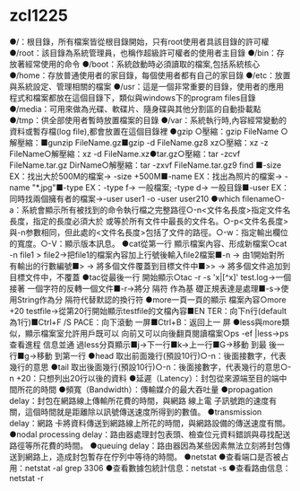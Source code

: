 # zcl1225
●/：根目錄，所有檔案皆從根目錄開始，只有root使用者具該目錄的許可權
●/root：該目錄為系統管理員，也稱作超級許可權者的使用者主目錄
●/bin：存放著經常使用的命令
●/boot：系統啟動時必須讀取的檔案,包括系統核心
●/home：存放普通使用者的家目錄，每個使用者都有自己的家目錄
●/etc：放置與系統設定、管理相關的檔案
●/usr：這是一個非常重要的目錄，使用者的應用程式和檔案都放在這個目錄下，類似與windows下的program files目錄
●/media：可用來做為光碟、軟碟片、隨身碟與其他分割區的自動掛載點
●/tmp：供全部使用者暫時放置檔案的目錄
●/var：系統執行時,內容經常變動的資料或暫存檔(log file),都會放置在這個目錄裡
●gzip
○壓縮：gzip FileName
○解壓縮：■gunzip FileName.gz■gzip -d FileName.gz8
xz○壓縮：xz -z FileName○解壓縮：xz -d FileName.xz●tar.gz○壓縮：tar -zcvf FileName.tar.gz DirName○解壓縮：tar -zxvf FileName.tar.gz9
find ■-size EX：找出大於500M的檔案→ -size +500M■-name EX：找出為照片的檔案→ -name "*.jpg"■-type EX：-type f→ 一般檔案;  -type d→ 一般目錄■-user EX：同時找兩個擁有者的檔案→-user user1 -o -user user210
●which filename○-a：系統會顯示所有被找到的命令執行檔之完整路徑○-n<文件名長度>指定文件名長度，指定的長度必須大於 或等於所有文件中最長的文件名。○-p<文件名長度>與-n参數相同，但此處的<文件名長度>包括了文件的路徑。○-w：指定輸出欄位 的寬度。○-V：顯示版本訊息。
●cat從第一行 顯示檔案內容、形成新檔案○cat -n file1 > file2→把file1的檔案內容加上行號後輸入file2檔案■-n  → 由1開始對所有輸出的行數編號■>    → 將多個文件覆蓋到目標文件中■>>  → 將多個文件追加到目標文件中，不覆蓋
●tac從最後一行 開始顯示○tac -r -s 'x\|[^x]' test.log→一個 接著  一個字符的反轉一個文件■-r→將分 隔符  作為基  礎正規表達是處理■-s→使用String作為分 隔符代替默認的換行符
●more一頁一頁的顯示  檔案內容○more +20 testfile→從第20行開始顯示testfile的文檔內容■EN TER：向下n行(default為1行)■Ctrl+F   /S PACE：向下滾動  一屏■Ctrl+B：返回上一 屏
●less與more類似，顯示檔案室允許用戶既可以 向前又可以向後翻頁閱讀檔案○ps -ef    |less→ps查看進程 信息並通 過less分頁顯示■j→下一行■k→上一行■G→移動  到最 後一行■g→移動  到第一行
●head 取出前面幾行(預設10行)○-n：後面接數字，代表幾行的意思
●tail 取出後面幾行(預設10行)○-n：後面接數字，代表幾行的意思○-n +20：只想列出20行以後的資料
●延遲（Latency）：封包從來源端至目的端中間所花的時間
●頻寬（Bandwidth）：傳輸媒介的最大吞吐量
●propagation delay：封包在網路線上傳輸所花費的時間，與網路 線上電 子訊號跑的速度有關，這個時間就是距離除以訊號傳送速度所得到的數值。
●transmission delay：網路 卡將資料傳送到網路線上所花的時間，與網路設備的傳送速度有關。
●nodal processing delay：路由器處理封包表頭、檢查位元資料錯誤與尋找配送路徑等所花費的時間。
●queuing delay：路由器因為某些因素無法立刻將封包傳送到網路上，造成封包暫存在佇列中等待的時間。
●netstat
●查看端口是否被占用：netstat -al grep 3306
●查看數據包統計信息：netstat -s
●查看路由信息：netstat -r
